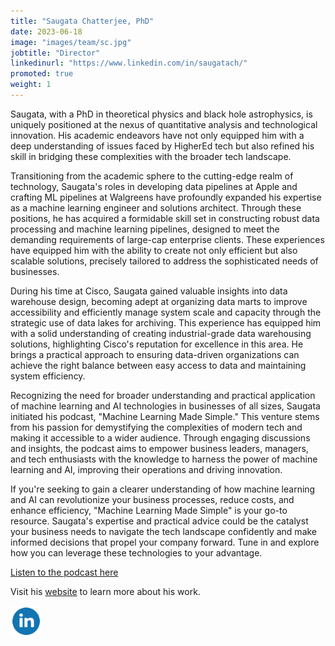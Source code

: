 ```yaml
---
title: "Saugata Chatterjee, PhD"
date: 2023-06-18
image: "images/team/sc.jpg"
jobtitle: "Director"
linkedinurl: "https://www.linkedin.com/in/saugatach/"
promoted: true
weight: 1
---
```


Saugata, with a PhD in theoretical physics and black hole astrophysics, is uniquely positioned at the nexus of
quantitative analysis and technological innovation. His academic endeavors have not only equipped him with a deep
understanding of issues faced by HigherEd tech but also refined his skill in bridging these complexities with the
broader tech landscape.

Transitioning from the academic sphere to the cutting-edge realm of technology, Saugata's roles in developing data
pipelines at Apple and crafting ML pipelines at Walgreens have profoundly expanded his expertise as a machine learning
engineer and solutions architect. Through these positions, he has acquired a formidable skill set in constructing robust
data processing and machine learning pipelines, designed to meet the demanding requirements of large-cap enterprise
clients. These experiences have equipped him with the ability to create not only efficient but also scalable solutions,
precisely tailored to address the sophisticated needs of businesses.

During his time at Cisco, Saugata gained valuable insights into data warehouse design, becoming adept at organizing data
marts to improve accessibility and efficiently manage system scale and capacity through the strategic use of data lakes
for archiving. This experience has equipped him with a solid understanding of creating industrial-grade data warehousing
solutions, highlighting Cisco's reputation for excellence in this area. He brings a practical approach to ensuring
data-driven organizations can achieve the right balance between easy access to data and maintaining system efficiency.

Recognizing the need for broader understanding and practical application of machine learning and AI technologies in
businesses of all sizes, Saugata initiated his podcast, "Machine Learning Made Simple." This venture stems from his
passion for demystifying the complexities of modern tech and making it accessible to a wider audience. Through engaging
discussions and insights, the podcast aims to empower business leaders, managers, and tech enthusiasts with the
knowledge to harness the power of machine learning and AI, improving their operations and driving innovation.

If you're seeking to gain a clearer understanding of how machine learning and AI can revolutionize your business
processes, reduce costs, and enhance efficiency, "Machine Learning Made Simple" is your go-to resource. Saugata's
expertise and practical advice could be the catalyst your business needs to navigate the tech landscape confidently and
make informed decisions that propel your company forward. Tune in and explore how you can leverage these technologies to
your advantage.

[Listen to the podcast here](https://podcasters.spotify.com/pod/show/saugata96)

Visit his [website](https://www.saugatachatterjee.net/) to learn more about his work.

<a href="https://www.linkedin.com/in/saugatach/"><img src="/images/social/linkedin.svg" alt="LinkedIn" style="width: 50px;"/></a>


